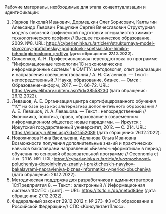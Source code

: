 Рабочие материалы, необходимые для этапа концептуализации и идентификации:
1.	Жарков Николай Иванович, Дормешкин Олег Борисович, Калтыгин Александр Львович, Ращупкин Сергей Вячеславович Структурная модель сквозной графической подготовки специалистов химико-технологического профиля // Высшее техническое образование. 2009. №8. URL: https://cyberleninka.ru/article/n/strukturnaya-model-skvoznoy-graficheskoy-podgotovki-spetsialistov-himiko-tehnologicheskogo-profilya (дата обращения: 27.12.2022).
2.	Силаенков, А. Н. Профессиональная переподготовка по программе "Информационные технологии 1С и экономические информационные системы" в ОМГТУ: методология, опыт реализации и направления совершенствования / А. Н. Силаенков. — Текст : непосредственный // Наука, образование, бизнес. — Омск : Образование-информ, 2017. — С. 66-72. URL: https://www.elibrary.ru/item.asp?id=38558230 (дата обращения: 26.12.2022).
3.	Левашов, А. Е. Организация центра сертифицированного обучения "1С" на базе вуза как альтернатива дополнительного образования / А. Е. Левашов, И. А. Левашова. — Текст : непосредственный // Экономика, политика, право, образование в современном информационном обществе: новые парадигмы. — Иркутск : Иркутский государственный университет, 2012. — С. 214. URL: https://elibrary.ru/item.asp?id=21552089 (дата обращения: 26.12.2022).
4.	Новожилова Нина Васильевна, Арланова Ольга Ивановна Возможности получения дополнительные знаний и практических навыков бакалаврами направления «Бизнес-информатика» в период обучения по основной образовательной программе // Oeconomia et Jus. 2016. №1. URL: https://cyberleninka.ru/article/n/vozmozhnosti-polucheniya-dopolnitelnye-znaniy-i-prakticheskih-navykov-bakalavrami-napravleniya-biznes-informatika-v-period-obucheniya (дата обращения: 26.12.2022).
5.	Методическая поддержка для разработчиков и администраторов 1С:Предприятия 8. — Текст : электронный // Информационная система 1С:ИТС : [сайт]. — URL: https://its.1c.ru/db/metod8dev (дата обращения: 27.12.2022).
6.	Федеральный закон от 29.12.2012 г. № 273-ФЗ «Об образовании в Российской Федерации»// СПС «КонсультантПлюс».
